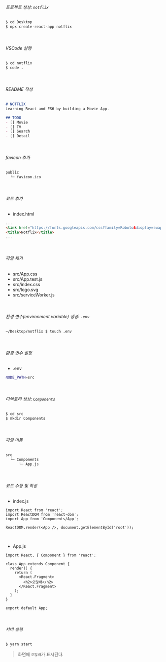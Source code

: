 ###### 프로젝트 생성: `notflix`

```bash
$ cd Desktop
$ npx create-react-app notflix
```

<br>

###### VSCode 실행

```bash
$ cd notflix
$ code .
```

<br>

###### README 작성

```markdown
# NOTFLIX
Learning React and ES6 by building a Movie App.

## TODO
- [] Movie
- [] TV
- [] Search
- [] Detail
```

<br>

###### favicon 추가

```bash
public
  └─ favicon.ico
```

<br>

###### 코드 추가

- index.html

```html
...
<link href="https://fonts.googleapis.com/css?family=Roboto&display=swap" rel="stylesheet">
<title>Notflix</title>
...
```

<br>

###### 파일 제거

- src/App.css
- src/App.test.js
- src/index.css
- src/logo.svg
- src/serviceWorker.js

<br>

###### 환경 변수(environment variable) 생성: `.env`

```bash
~/Desktop/notflix $ touch .env
```

<br>

###### 환경 변수 설정

- \.env

```bash
NODE_PATH=src
```

<br>

###### 디렉토리 생성: `Components`

```bash
$ cd src
$ mkdir Components
```

<br>

###### 파일 이동

```bash
src
  └─ Components
      └─ App.js
```

<br>

###### 코드 수정 및 작성

- index.js

```react
import React from 'react';
import ReactDOM from 'react-dom';
import App from 'Components/App';

ReactDOM.render(<App />, document.getElementById('root'));
```

<br>

- App.js

```react
import React, { Component } from 'react';

class App extends Component {
  render() {
    return (
      <React.Fragment>
        <h2>오많배</h2>
      </React.Fragment>
    );
  }
}

export default App;
```

<br>

###### 서버 실행

```bash
$ yarn start
```

> 화면에 `오많배`가 표시된다.

<br>

<br>